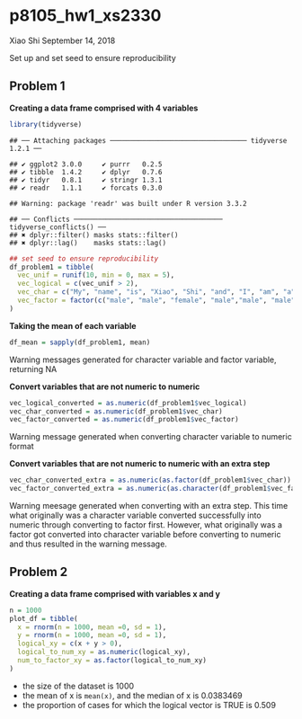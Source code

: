 p8105\_hw1\_xs2330
================
Xiao Shi
September 14, 2018

Set up and set seed to ensure reproducibility

Problem 1
---------

**Creating a data frame comprised with 4 variables**

``` r
library(tidyverse)
```

    ## ── Attaching packages ────────────────────────────────── tidyverse 1.2.1 ──

    ## ✔ ggplot2 3.0.0     ✔ purrr   0.2.5
    ## ✔ tibble  1.4.2     ✔ dplyr   0.7.6
    ## ✔ tidyr   0.8.1     ✔ stringr 1.3.1
    ## ✔ readr   1.1.1     ✔ forcats 0.3.0

    ## Warning: package 'readr' was built under R version 3.3.2

    ## ── Conflicts ───────────────────────────────────── tidyverse_conflicts() ──
    ## ✖ dplyr::filter() masks stats::filter()
    ## ✖ dplyr::lag()    masks stats::lag()

``` r
## set seed to ensure reproducibility
df_problem1 = tibble(
  vec_unif = runif(10, min = 0, max = 5),
  vec_logical = c(vec_unif > 2),
  vec_char = c("My", "name", "is", "Xiao", "Shi", "and", "I", "am", "a", "sailor"),
  vec_factor = factor(c("male", "male", "female", "male","male", "male", "male", "female","male", "male"))
)
```

**Taking the mean of each variable**

``` r
df_mean = sapply(df_problem1, mean)
```

Warning messages generated for character variable and factor variable, returning NA

**Convert variables that are not numeric to numeric**

``` r
vec_logical_converted = as.numeric(df_problem1$vec_logical)
vec_char_converted = as.numeric(df_problem1$vec_char)
vec_factor_converted = as.numeric(df_problem1$vec_factor)
```

Warning message generated when converting character variable to numeric format

**Convert variables that are not numeric to numeric with an extra step**

``` r
vec_char_converted_extra = as.numeric(as.factor(df_problem1$vec_char))
vec_factor_converted_extra = as.numeric(as.character(df_problem1$vec_factor))
```

Warning meesage generated when converting with an extra step. This time what originally was a character variable converted successfully into numeric through converting to factor first. However, what originally was a factor got converted into character variable before converting to numeric and thus resulted in the warning message.

Problem 2
---------

**Creating a data frame comprised with variables x and y**

``` r
n = 1000
plot_df = tibble(
  x = rnorm(n = 1000, mean =0, sd = 1),
  y = rnorm(n = 1000, mean =0, sd = 1),
  logical_xy = c(x + y > 0),
  logical_to_num_xy = as.numeric(logical_xy),
  num_to_factor_xy = as.factor(logical_to_num_xy)
)
```

-   the size of the dataset is 1000
-   the mean of x is `mean(x)`, and the median of x is 0.0383469
-   the proportion of cases for which the logical vector is TRUE is 0.509

